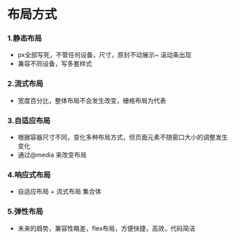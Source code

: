 # 布局方式

### 1.静态布局
* px全部写死，不管任何设备，尺寸，原封不动展示~ 滚动条出现
* 兼容不同设备，写多套样式

### 2.流式布局
* 宽度百分比，整体布局不会发生改变，栅格布局为代表

### 3.自适应布局
* 根据容器尺寸不同，变化多种布局方式，但页面元素不随窗口大小的调整发生变化
* 通过@media 来改变布局

### 4.响应式布局
* 自适应布局 + 流式布局 集合体

### 5.弹性布局
* 未来的趋势，兼容性略差，flex布局，方便快捷，高效，代码简洁


